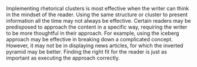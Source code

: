 Implementing rhetorical clusters is most effective when the writer can think in the mindset of the reader. Using the same structure or cluster to present information all the time may not always be effective. Certain readers may be predisposed to approach the content in a specific way, requiring the writer to be more thoughtful in their approach. For example, using the iceberg approach may be effective in breaking down a complicated concept. However, it may not be in displaying news articles, for which the inverted pyramid may be better. Finding the right fit for the reader is just as important as executing the approach correctly.

 